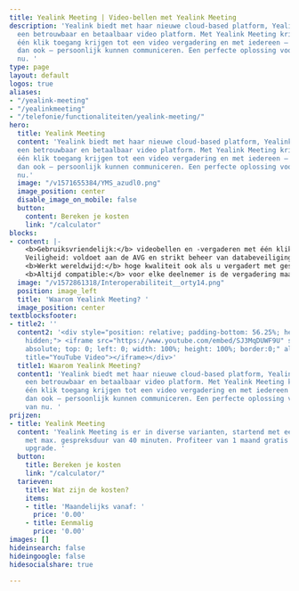 ```yaml
---
title: Yealink Meeting | Video-bellen met Yealink Meeting
description: 'Yealink biedt met haar nieuwe cloud-based platform, Yealink Meeting,
  een betrouwbaar en betaalbaar video platform. Met Yealink Meeting krijg je binnen
  één klik toegang krijgen tot een video vergadering en met iedereen – waar en wanneer
  dan ook – persoonlijk kunnen communiceren. Een perfecte oplossing voor de tijd van
  nu. '
type: page
layout: default
logos: true
aliases:
- "/yealink-meeting"
- "/yealinkmeeting"
- "/telefonie/functionaliteiten/yealink-meeting/"
hero:
  title: Yealink Meeting
  content: 'Yealink biedt met haar nieuwe cloud-based platform, Yealink Meeting,
  een betrouwbaar en betaalbaar video platform. Met Yealink Meeting krijg je binnen
  één klik toegang krijgen tot een video vergadering en met iedereen – waar en wanneer
  dan ook – persoonlijk kunnen communiceren. Een perfecte oplossing voor de tijd van
  nu.'
  image: "/v1571655384/YMS_azudl0.png"
  image_position: center
  disable_image_on_mobile: false
  button:
    content: Bereken je kosten
    link: "/calculator"
blocks:
- content: |-
    <b>Gebruiksvriendelijk:</b> videobellen en -vergaderen met één klik vanuit email of link. Gemakkelijk scherm, en deel jouw beeldscherm in één klik. <br>
    Veiligheid: voldoet aan de AVG en strikt beheer van databeveiligingseisen. Alle gegevens zijn AES-256 versleuteld, en alle signalen zijn TLS-gecodeerd en voorzien van een conferentie-vergrendeling met pincode. <br>
    <b>Werkt wereldwijd:</b> hoge kwaliteit ook als u vergadert met gesprekspartners op een verre locatie dankzij een brede video-infrastructuur over de hele wereld.<br>
    <b>Altijd compatible:</b> voor elke deelnemer is de vergadering maar 2 klikken verwijderd: Windows of Apple, Android of iPhone, van smartphone tot tablet en chromebook, alles werkt. Zelfs Microsoft Teams, Skype én natuurlijk je Yealink IP-telefoon: iedereen is welkom. Klik en log in zonder installatie via de web browers.<br><br><a href="https://www.callvoip.nl/ondersteuning/extra-features/handleiding-yealink-meeting/" class="button">Hoe werkt het?</a>
  image: "/v1572861318/Interoperabiliteit__orty14.png"
  position: image_left
  title: 'Waarom Yealink Meeting? '
  image_position: center
textblocksfooter:
- title2: ''
  content2: '<div style="position: relative; padding-bottom: 56.25%; height: 0; overflow:
    hidden;"> <iframe src="https://www.youtube.com/embed/SJ3MqDUWF9U" style="position:
    absolute; top: 0; left: 0; width: 100%; height: 100%; border:0;" allowfullscreen
    title="YouTube Video"></iframe></div>'
  title1: Waarom Yealink Meeting?
  content1: 'Yealink biedt met haar nieuwe cloud-based platform, Yealink Meeting,
    een betrouwbaar en betaalbaar video platform. Met Yealink Meeting krijg je binnen
    één klik toegang krijgen tot een video vergadering en met iedereen – waar en wanneer
    dan ook – persoonlijk kunnen communiceren. Een perfecte oplossing voor de tijd
    van nu. '
prijzen:
- title: Yealink Meeting
  content: 'Yealink Meeting is er in diverse varianten, startend met een gratis dienst
    met max. gespreksduur van 40 minuten. Profiteer van 1 maand gratis 1 maand account
    upgrade. '
  button:
    title: Bereken je kosten
    link: "/calculator/"
  tarieven:
    title: Wat zijn de kosten?
    items:
    - title: 'Maandelijks vanaf: '
      price: '0.00'
    - title: Eenmalig
      price: '0.00'
images: []
hideinsearch: false
hideingoogle: false
hidesocialshare: true

---
```

